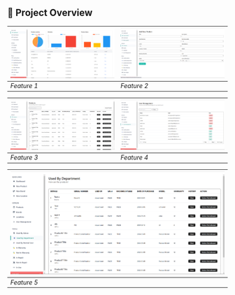 ## 📌 Project Overview

| ![Pic1](pic1.png) | ![Pic2](pic2.png) |
|--------------------|--------------------|
| *Feature 1* | *Feature 2* |

| ![Pic3](pic3.png) | ![Pic4](pic4.png) |
|--------------------|--------------------|
| *Feature 3* | *Feature 4* |

| ![Pic5](pic5.png) |
|--------------------|
| *Feature 5* |
